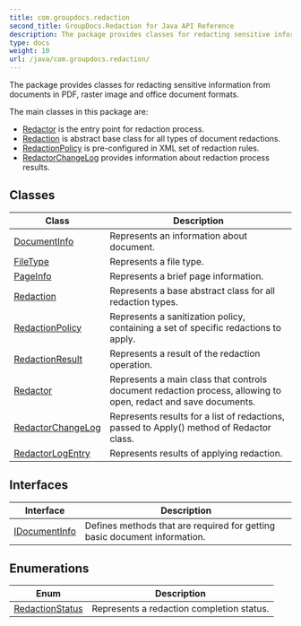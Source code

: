 ```yaml
---
title: com.groupdocs.redaction
second_title: GroupDocs.Redaction for Java API Reference
description: The package provides classes for redacting sensitive information from documents in PDF raster image and office document formats.
type: docs
weight: 10
url: /java/com.groupdocs.redaction/
---
```


The package provides classes for redacting sensitive information from documents in PDF, raster image and office document formats.

The main classes in this package are:

 *  [Redactor](../../com.groupdocs.redaction/redactor) is the entry point for redaction process.
 *  [Redaction](../../com.groupdocs.redaction/redaction) is abstract base class for all types of document redactions.
 *  [RedactionPolicy](../../com.groupdocs.redaction/redactionpolicy) is pre-configured in XML set of redaction rules.
 *  [RedactorChangeLog](../../com.groupdocs.redaction/redactorchangelog) provides information about redaction process results.


## Classes

| Class | Description |
| --- | --- |
| [DocumentInfo](../com.groupdocs.redaction/documentinfo) | Represents an information about document. |
| [FileType](../com.groupdocs.redaction/filetype) | Represents a file type. |
| [PageInfo](../com.groupdocs.redaction/pageinfo) | Represents a brief page information. |
| [Redaction](../com.groupdocs.redaction/redaction) | Represents a base abstract class for all redaction types. |
| [RedactionPolicy](../com.groupdocs.redaction/redactionpolicy) | Represents a sanitization policy, containing a set of specific redactions to apply. |
| [RedactionResult](../com.groupdocs.redaction/redactionresult) | Represents a result of the redaction operation. |
| [Redactor](../com.groupdocs.redaction/redactor) | Represents a main class that controls document redaction process, allowing to open, redact and save documents. |
| [RedactorChangeLog](../com.groupdocs.redaction/redactorchangelog) | Represents results for a list of redactions, passed to Apply() method of  Redactor  class. |
| [RedactorLogEntry](../com.groupdocs.redaction/redactorlogentry) | Represents results of applying redaction. |

## Interfaces

| Interface | Description |
| --- | --- |
| [IDocumentInfo](../com.groupdocs.redaction/idocumentinfo) | Defines methods that are required for getting basic document information. |

## Enumerations

| Enum | Description |
| --- | --- |
| [RedactionStatus](../com.groupdocs.redaction/redactionstatus) | Represents a redaction completion status. |
